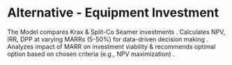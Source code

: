 # Alternative - Equipment Investment
The Model compares Krax &amp; Split-Co Seamer investments . Calculates NPV, IRR, DPP at varying MARRs (5-50%) for data-driven decision making . Analyzes impact of MARR on investment viability  &amp; recommends optimal option based on chosen criteria (e.g., NPV maximization) .
